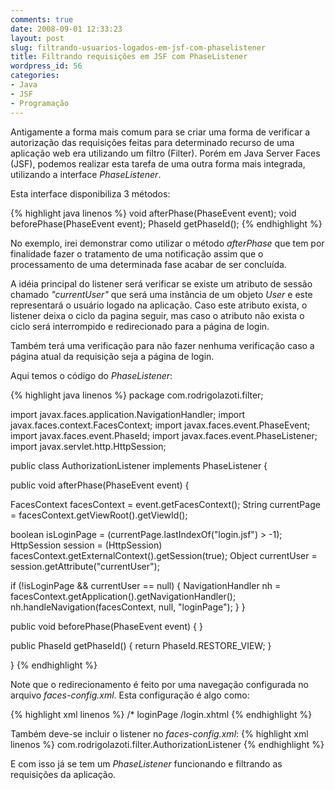 ```yaml
---
comments: true
date: 2008-09-01 12:33:23
layout: post
slug: filtrando-usuarios-logados-em-jsf-com-phaselistener
title: Filtrando requisições em JSF com PhaseListener
wordpress_id: 56
categories:
- Java
- JSF
- Programação
---
```


Antigamente a forma mais comum para se criar uma forma de verificar a autorização das requisições feitas para determinado recurso de uma aplicação web era utilizando um filtro (Filter). Porém em Java Server Faces (JSF), podemos realizar esta tarefa de uma outra forma mais integrada, utilizando a interface _PhaseListener_.

Esta interface disponibiliza 3 métodos:

{% highlight java linenos %}
void afterPhase(PhaseEvent event);
void beforePhase(PhaseEvent event);
PhaseId getPhaseId();
{% endhighlight %}

No exemplo, irei demonstrar como utilizar o método _afterPhase_ que tem por finalidade fazer o tratamento de uma notificação assim que o processamento de uma determinada fase acabar de ser concluída.

A idéia principal do listener será verificar se existe um atributo de sessão chamado _"currentUser"_ que será uma instância de um objeto _User_ e este representará o usuário logado na aplicação. Caso este atributo exista, o listener deixa o ciclo da pagina seguir, mas caso o atributo não exista o ciclo será interrompido e redirecionado para a página de login.

Também terá uma verificação para não fazer nenhuma verificação caso a página atual da requisição seja a página de login.

Aqui temos o código do _PhaseListener_:

{% highlight java linenos %}
package com.rodrigolazoti.filter;

import javax.faces.application.NavigationHandler;
import javax.faces.context.FacesContext;
import javax.faces.event.PhaseEvent;
import javax.faces.event.PhaseId;
import javax.faces.event.PhaseListener;
import javax.servlet.http.HttpSession;

public class AuthorizationListener implements PhaseListener {

public void afterPhase(PhaseEvent event) {

FacesContext facesContext = event.getFacesContext();
String currentPage = facesContext.getViewRoot().getViewId();

boolean isLoginPage = (currentPage.lastIndexOf("login.jsf") > -1);
HttpSession session = (HttpSession) facesContext.getExternalContext().getSession(true);
Object currentUser = session.getAttribute("currentUser");

if (!isLoginPage && currentUser == null) {
NavigationHandler nh = facesContext.getApplication().getNavigationHandler();
nh.handleNavigation(facesContext, null, "loginPage");
}
}

public void beforePhase(PhaseEvent event) {
}

public PhaseId getPhaseId() {
return PhaseId.RESTORE_VIEW;
}

}
{% endhighlight %}

Note que o redirecionamento é feito por uma navegação configurada no arquivo _faces-config.xml_. Esta configuração é algo como:

{% highlight xml linenos %}
<navigation-rule>
<from-view-id>/*</from-view-id>
<navigation-case>
<from-outcome>loginPage</from-outcome>
<to-view-id>/login.xhtml</to-view-id>
</navigation-case>
</navigation-rule>
{% endhighlight %}

Também deve-se incluir o listener no _faces-config.xml_:
{% highlight xml linenos %}
<lifecycle>
<phase-listener>com.rodrigolazoti.filter.AuthorizationListener</phase-listener>
</lifecycle>
{% endhighlight %}

E com isso já se tem um _PhaseListener_ funcionando e filtrando as requisições da aplicação.
